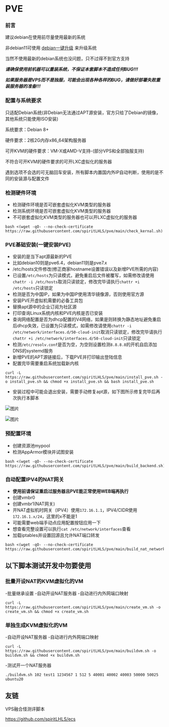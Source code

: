 # PVE

### 前言

建议debian在使用前尽量使用最新的系统

非debian11可使用 [debian一键升级](https://github.com/spiritLHLS/one-click-installation-script#%E4%B8%80%E9%94%AE%E5%8D%87%E7%BA%A7%E4%BD%8E%E7%89%88%E6%9C%ACdebian%E4%B8%BAdebian11) 来升级系统

当然不使用最新的debian系统也没问题，只不过得不到官方支持

***请确保使用前机器可以重装系统，不保证本套脚本不造成任何BUG!!!***

***如果服务器是VPS而不是独服，可能会出现各种各样的BUG，请做好部署失败重装服务器的准备!!!***

### 配置与系统要求

只适配Debian系统(非Debian无法通过APT源安装，官方只给了Debian的镜像，其他系统只能使用ISO安装)

系统要求：Debian 8+

硬件要求：2核2G内存x86_64架构服务器

可开KVM的硬件要求：VM-X或AMD-V支持-(部分VPS和全部独服支持)

不符合可开KVM的硬件要求的可开LXC虚拟化的服务器

遇到选项不会选的可无脑回车安装，所有脚本内置国内外IP自动判断，使用的是不同的安装源与配置文件

### 检测硬件环境

- 检测硬件环境是否可嵌套虚拟化KVM类型的服务器
- 检测系统环境是否可嵌套虚拟化KVM类型的服务器
- 不可嵌套虚拟化KVM类型的服务器也可以开LXC虚拟化的服务器

```
bash <(wget -qO- --no-check-certificate https://raw.githubusercontent.com/spiritLHLS/pve/main/check_kernal.sh)
```

### PVE基础安装(一键安装PVE)

- 安装的是当下apt源最新的PVE
- 比如debian10则是pve6.4，debian11则是pve7.x
- /etc/hosts文件修改(修正商家hostname设置错误以及新增PVE所需的内容)
- 已设置```/etc/hosts```为只读模式，避免重启后文件被覆写，如需修改请使用```chattr -i /etc/hosts```取消只读锁定，修改完毕请执行```chattr +i /etc/hosts```只读锁定
- 检测是否为中国IP，如果为中国IP使用清华镜像源，否则使用官方源
- 安装PVE开虚拟机需要的必备工具包
- 替换apt源中的企业订阅为社区源
- 打印查询Linux系统内核和PVE内核是否已安装
- 查询网络配置是否为dhcp配置的V4网络，如果是则转换为静态地址避免重启后dhcp失效，已设置为只读模式，如需修改请使用```chattr -i /etc/network/interfaces.d/50-cloud-init```取消只读锁定，修改完毕请执行```chattr +i /etc/network/interfaces.d/50-cloud-init```只读锁定
- 检测```/etc/resolv.conf```是否为空，为空则设置检测```8.8.8.8```的开机自启添加DNS的systemd服务
- 新增PVE的APT源链接后，下载PVE并打印输出登陆信息
- 配置完毕需要重启系统加载新内核

```
curl -L https://raw.githubusercontent.com/spiritLHLS/pve/main/install_pve.sh -o install_pve.sh && chmod +x install_pve.sh && bash install_pve.sh
```

- 安装过程中可能会退出安装，需要手动修复apt源，如下图所示修复完毕后再次执行本脚本

![图片](https://user-images.githubusercontent.com/103393591/220104992-9eed2601-c170-46b9-b8b7-de141eeb6da4.png)

![图片](https://user-images.githubusercontent.com/103393591/220105032-72623188-4c44-43c0-b3f1-7ce267163687.png)

### 预配置环境

- 创建资源池mypool
- 检测AppArmor模块并试图安装

```
bash <(wget -qO- --no-check-certificate https://raw.githubusercontent.com/spiritLHLS/pve/main/build_backend.sh)
```

### 自动配置IPV4的NAT网关

- **使用前请保证重启过服务器且PVE能正常使用WEB端再执行**
- 创建vmbr0
- 创建vmbr1(NAT网关)
- 开NAT虚拟机时网关（IPV4）使用```172.16.1.1```，IPV4/CIDR使用```172.16.1.x/24```，这里的x不能是1
- 可能需要web端手动点应用配置按钮应用一下
- 想查看完整设置可以执行```cat /etc/network/interfaces```查看
- 加载iptables并设置回源且允许NAT端口转发

```
bash <(wget -qO- --no-check-certificate https://raw.githubusercontent.com/spiritLHLS/pve/main/build_nat_network.sh)
```

## 以下脚本测试开发中勿要使用

### 批量开设NAT的KVM虚拟化的VM

-批量继承设置
-自动开设NAT服务器
-自动进行内外网端口映射

```
curl -L https://raw.githubusercontent.com/spiritLHLS/pve/main/create_vm.sh -o create_vm.sh && chmod +x create_vm.sh
```

### 单独生成KVM虚拟化的VM

-自动开设NAT服务器
-自动进行内外网端口映射

```
curl -L https://raw.githubusercontent.com/spiritLHLS/pve/main/buildvm.sh -o buildvm.sh && chmod +x buildvm.sh
```

-测试开一个NAT服务器

```
./buildvm.sh 102 test1 1234567 1 512 5 40001 40002 40003 50000 50025 ubuntu20
```

## 友链

VPS融合怪测评脚本

https://github.com/spiritLHLS/ecs
